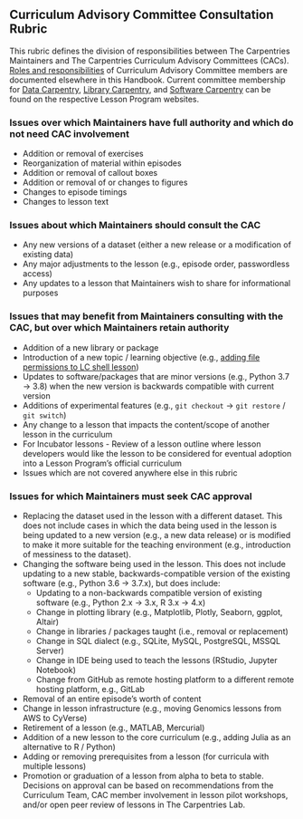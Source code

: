 ## Curriculum Advisory Committee Consultation Rubric

This rubric defines the division of responsibilities between The Carpentries Maintainers and The Carpentries Curriculum Advisory Committees (CACs). 
[Roles and responsibilities](https://docs.carpentries.org/topic_folders/lesson_development/curriculum_advisory_committees.html) 
of Curriculum Advisory Committee members are documented elsewhere in this Handbook. 
Current committee membership for [Data Carpentry](https://datacarpentry.org/curriculum-advisors/), 
[Library Carpentry](https://librarycarpentry.org/cac/), and [Software Carpentry](https://software-carpentry.org/curriculum-advisors/) 
can be found on the respective Lesson Program websites.

### Issues over which Maintainers have full authority and which do not need CAC involvement

- Addition or removal of exercises
- Reorganization of material within episodes
- Addition or removal of callout boxes
- Addition or removal of or changes to figures
- Changes to episode timings
- Changes to lesson text

### Issues about which Maintainers should consult the CAC

- Any new versions of a dataset (either a new release or a modification of existing data)
- Any major adjustments to the lesson (e.g., episode order, passwordless access)
- Any updates to a lesson that Maintainers wish to share for informational purposes

### Issues that may benefit from Maintainers consulting with the CAC, but over which Maintainers retain authority 

- Addition of a new library or package
- Introduction of a new topic / learning objective (e.g., [adding file permissions to LC shell lesson](https://github.com/LibraryCarpentry/lc-shell/issues/63))
- Updates to software/packages that are minor versions (e.g., Python 3.7 -> 3.8) when the new version is backwards compatible with current version
- Additions of experimental features (e.g., `git checkout` → `git restore` / `git switch`)
- Any change to a lesson that impacts the content/scope of another lesson in the curriculum
- For Incubator lessons - Review of a lesson outline where lesson developers would like the lesson to be considered for eventual adoption into 
a Lesson Program’s official curriculum
- Issues which are not covered anywhere else in this rubric

### Issues for which Maintainers must seek CAC approval

- Replacing the dataset used in the lesson with a different dataset. This does not include cases in which the data being used in the lesson is being updated to a 
new version (e.g., a new data release) or is modified to make it more suitable for the teaching environment 
(e.g., introduction of messiness to the dataset). 
- Changing the software being used in the lesson. This does not include updating to a new stable, backwards-compatible version of the
existing software (e.g., Python  3.6 → 3.7.x), but does include:
  - Updating to a non-backwards compatible version of existing software (e.g., Python 2.x → 3.x, R 3.x → 4.x)
  - Change in plotting library (e.g., Matplotlib, Plotly, Seaborn, ggplot, Altair)
  - Change in libraries / packages taught (i.e., removal or replacement)
  - Change in SQL dialect (e.g., SQLite, MySQL, PostgreSQL, MSSQL Server)
  - Change in IDE being used to teach the lessons (RStudio, Jupyter Notebook)
  - Change from GitHub as remote hosting platform to a different remote hosting platform, e.g., GitLab 
- Removal of an entire episode’s worth of content
- Change in lesson infrastructure (e.g., moving Genomics lessons from AWS to CyVerse)
- Retirement of a lesson (e.g., MATLAB, Mercurial)
- Addition of a new lesson to the core curriculum (e.g., adding Julia as an alternative to R / Python)
- Adding or removing prerequisites from a lesson (for curricula with multiple lessons)
- Promotion or graduation of a lesson from alpha to beta to stable. Decisions on approval can be based on recommendations from the Curriculum Team, 
CAC member involvement in lesson pilot workshops, and/or open peer review of lessons in The Carpentries Lab.
